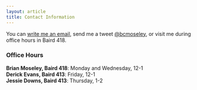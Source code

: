 ```yaml
---
layout: article
title: Contact Information
---
```


You can [write me an email](mailto:brianmos@buffalo.edu), send me a tweet [@bcmoseley](http://www.twitter.com/bcmoseley), or visit me during office hours in Baird 418.

### Office Hours  

**Brian Moseley, Baird 418**: Monday and Wednesday, 12-1  
**Derick Evans, Baird 413**: Friday, 12-1  
**Jessie Downs, Baird 413**: Thursday, 1-2